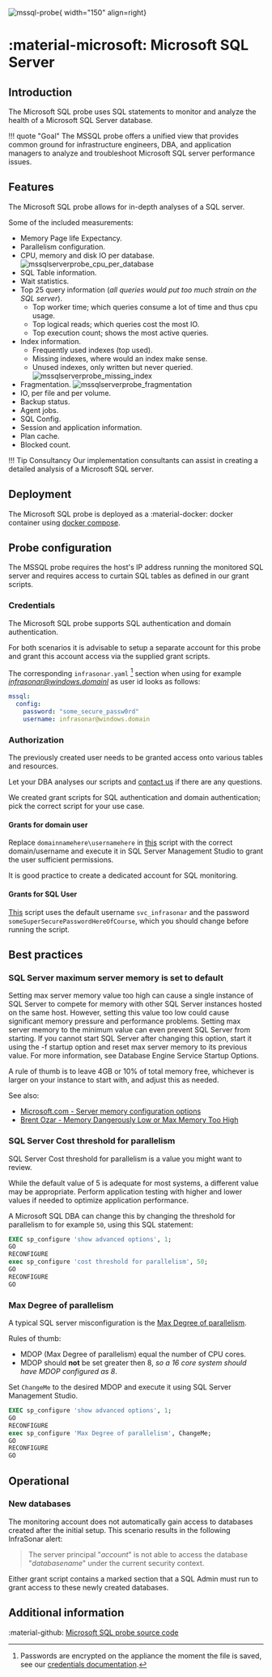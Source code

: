 ![mssql-probe](../../images/probe_mssql.png){ width="150" align=right}

# :material-microsoft: Microsoft SQL Server

## Introduction

The Microsoft SQL probe uses SQL statements to monitor and analyze the health of a Microsoft SQL Server database.

!!! quote "Goal"
    The MSSQL probe offers a unified view that provides common ground for infrastructure engineers, DBA, and application managers to analyze and troubleshoot Microsoft SQL server performance issues.

## Features

The Microsoft SQL probe allows for in-depth analyses of a SQL server.

Some of the included measurements:

* Memory Page life Expectancy.
* Parallelism configuration.
* CPU, memory and disk IO per database.
  ![mssqlserverprobe_cpu_per_database](../../images/mssqlserverprobe_cpu_per_database.png)
* SQL Table information.
* Wait statistics.
* Top 25 query information (*all queries would put too much strain on the SQL server*).
    * Top worker time; which queries consume a lot of time and thus cpu usage.
    * Top logical reads; which queries cost the most IO.
    * Top execution count; shows the most active queries.
* Index information.
    * Frequently used indexes (top used).
    * Missing indexes, where would an index make sense.
    * Unused indexes, only written but never queried.
      ![mssqlserverprobe_missing_index](../../images/mssqlserverprobe_missing_index.png)
* Fragmentation.
  ![mssqlserverprobe_fragmentation](../../images/mssqlserverprobe_fragmentation.png)
* IO, per file and per volume.
* Backup status.
* Agent jobs.
* SQL Config.
* Session and application information.
* Plan cache.
* Blocked count.

!!! Tip Consultancy
    Our implementation consultants can assist in creating a detailed analysis of a Microsoft SQL server.

## Deployment

The Microsoft SQL probe is deployed as a :material-docker: docker container using [docker compose](appliance/docker_compose.md).

## Probe configuration

The MSSQL probe requires the host's IP address running the monitored SQL server and requires access to curtain SQL tables as defined in our grant scripts.

### Credentials

The Microsoft SQL probe supports SQL authentication and domain authentication.

For both scenarios it is advisable to setup a separate account for this probe and grant this account access via the supplied grant scripts.

The corresponding `infrasonar.yaml` [^1] section when using for example *infrasonar@windows.domainl* as user id looks as follows:

```yaml
mssql:
  config:
    password: "some_secure_passw0rd"
    username: infrasonar@windows.domain
```
[^1]: Passwords are encrypted on the appliance the moment the file is saved, see our [credentials documentation](appliance/credentials.md).

### Authorization

The previously created user needs to be granted access onto various tables and resources.

Let your DBA analyses our scripts and [contact us](../../images/support.png) if there are any questions.

We created grant scripts for SQL authentication and domain authentication; pick the correct script for your use case.

#### Grants for domain user

Replace `domainnamehere\usernamehere` in [this](mssql/grantsfordomainuser.sql) script with the correct domain/username and execute it in SQL Server Management Studio to grant the user sufficient permissions.

It is good practice to create a dedicated account for SQL monitoring.

#### Grants for SQL User

[This](mssql/grantsforsqluser.sql) script uses the default username `svc_infrasonar` and the password `someSuperSecurePasswordHereOfCourse`, which you should change before running the script.

## Best practices

### SQL Server maximum server memory is set to default

Setting max server memory value too high can cause a single instance of SQL Server to compete for memory with other SQL Server instances hosted on the same host. However, setting this value too low could cause significant memory pressure and performance problems. Setting max server memory to the minimum value can even prevent SQL Server from starting. If you cannot start SQL Server after changing this option, start it using the -f startup option and reset max server memory to its previous value. For more information, see Database Engine Service Startup Options.

A rule of thumb is to leave 4GB or 10% of total memory free, whichever is larger on your instance to start with, and adjust this as needed.

See also:

- [Microsoft.com - Server memory configuration options](https://docs.microsoft.com/en-us/sql/database-engine/configure-windows/server-memory-server-configuration-options)
- [Brent Ozar - Memory Dangerously Low or Max Memory Too High](https://www.brentozar.com/blitz/max-memory/)

### SQL Server Cost threshold for parallelism

SQL Server Cost threshold for parallelism is a value you might want to review.

While the default value of 5 is adequate for most systems, a different value may be appropriate. Perform application testing with higher and lower values if needed to optimize application performance.

A Microsoft SQL DBA can change this by changing the threshold for parallelism to for example `50`, using this SQL statement:

```sql
EXEC sp_configure 'show advanced options', 1;
GO
RECONFIGURE
exec sp_configure 'cost threshold for parallelism', 50;
GO
RECONFIGURE
GO
```

### Max Degree of parallelism

A typical SQL server misconfiguration is the [Max Degree of parallelism](https://docs.microsoft.com/en-us/sql/database-engine/configure-windows/configure-the-max-degree-of-parallelism-server-configuration-option?view=sql-server-ver15).

Rules of thumb:

* MDOP (Max Degree of parallelism) equal the number of CPU cores.
* MDOP should **not** be set greater then 8, _so a 16 core system should have MDOP configured as 8_.

Set `ChangeMe` to the desired MDOP and execute it using SQL Server Management Studio.

```sql
EXEC sp_configure 'show advanced options', 1;
GO
RECONFIGURE
exec sp_configure 'Max Degree of parallelism', ChangeMe;
GO
RECONFIGURE
GO
```

## Operational

### New databases

The monitoring account does not automatically gain access to databases created after the initial setup.
This scenario results in the following InfraSonar alert:

> The server principal "_account_" is not able to access the database "_databasename_" under the current security context.

Either grant script contains a marked section that a SQL Admin must run to grant access to these newly created databases.

## Additional information

:material-github: [Microsoft SQL probe source code](https://github.com/infrasonar/mssql-probe)
